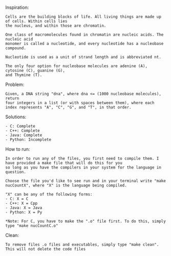 Inspiration:

	Cells are the building blocks of life. All living things are made up of cells. Within cells lies
	the nucleus, and within those are chromatin.

	One class of macromolecules found in chromatin are nucleic acids. The nucleic acid
	monomer is called a nucleotide, and every nucleotide has a nucleobase compound.

	Nucleotide is used as a unit of strand length and is abbreviated nt.

	The only four option for nucleobase molecules are adenine (A), cytosine (C), guanine (G),
	and Thymine (T).

Problem: 

	Given, a DNA string "dna", where dna <= (1000 nucleobase molecules), return
	four integers in a list (or with spaces between them), where each index represents "A", "C", "G", and "T", in that order.

Solutions:

	- C: Complete
	- C++: Complete
	- Java: Complete
	- Python: Incomplete

How to run:

	In order to run any of the files, you first need to compile them. I have provided a make file that will do this for you 
	so long as you have the compilers in your system for the language in question. 

	Choose the file you'd like to see run and in your terminal write "make nucCountX", where "X" is the language being compiled.

	"X" can be any of the following forms:
	- C: X = C
	- C++: X = Cpp
	- Java: X = Java
	- Python: X = Py

	*Note: For C, you have to make the ".o" file first. To do this, simply type "make nucCountC.o"

Clean:

	To remove files .o files and executables, simply type "make clean". This will not delete the code files